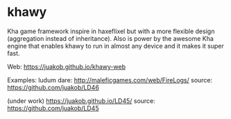 # khawy
Kha game framework inspire in haxeflixel but with a more flexible design (aggregation instead of inheritance). 
Also is power by the awesome Kha engine that enables khawy to run in almost any device and it makes it super fast.



Web:
https://juakob.github.io/khawy-web

Examples:
ludum dare: http://maleficgames.com/web/FireLogs/ 
source: https://github.com/juakob/LD46

(under work)
https://juakob.github.io/LD45/
source: https://github.com/juakob/LD45
